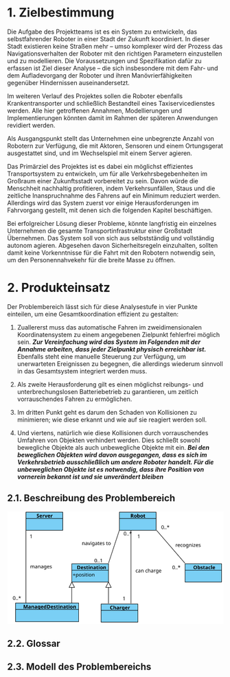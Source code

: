 # 1. Zielbestimmung
Die Aufgabe des Projektteams ist es ein System zu entwickeln, das selbstfahrender Roboter in einer Stadt der Zukunft koordiniert. In dieser Stadt existieren keine Straßen mehr – umso komplexer wird der Prozess das Navigationsverhalten der Roboter mit den richtigen Parametern einzustellen und zu modellieren. Die Voraussetzungen und Spezifikation dafür zu erfassen ist Ziel dieser Analyse – die sich insbesondere mit dem Fahr- und dem Aufladevorgang der Roboter und ihren Manövrierfähigkeiten gegenüber Hindernissen auseinandersetzt.

Im weiteren Verlauf des Projektes sollen die Roboter ebenfalls Krankentransporter und schließlich Bestandteil eines Taxiservicedienstes werden. Alle hier getroffenen Annahmen, Modellierungen und Implementierungen könnten damit im Rahmen der späteren Anwendungen revidiert werden.

Als Ausgangspunkt stellt das Unternehmen eine unbegrenzte Anzahl von Robotern zur Verfügung, die mit Aktoren, Sensoren und einem Ortungsgerat ausgestattet sind, und im Wechselspiel mit einem Server agieren.

Das Primärziel des Projektes ist es dabei ein möglichst effizientes Transportsystem zu entwickeln, um für alle Verkehrsbegebenheiten im Großraum einer Zukunftsstadt vorbereitet zu sein. Davon würde die Menschheit nachhaltig profitieren, indem Verkehrsunfällen, Staus und die zeitliche Inanspruchnahme des Fahrens auf ein Minimum reduziert werden. Allerdings wird das System zuerst vor einige Herausforderungen im Fahrvorgang gestellt, mit denen sich die folgenden Kapitel beschäftigen.

 Bei erfolgreicher Lösung dieser Probleme, könnte langfristig ein einzelnes Unternehmen die gesamte Transportinfrastruktur einer Großstadt Übernehmen.  Das System soll von sich aus selbstständig und vollständig autonom agieren. Abgesehen davon Sicherheitsregeln einzuhalten, sollten damit keine Vorkenntnisse für die Fahrt mit den Robotern notwendig sein, um den Personennahvekehr für die breite Masse zu öffnen.
# 2. Produkteinsatz
Der Problembereich lässt sich für diese Analysestufe in vier Punkte einteilen, um eine Gesamtkoordination effizient zu gestalten:
1. Zuallererst muss das automatische Fahren im zweidimensionalen Koordinatensystem zu einem angegebenen Zielpunkt fehlerfrei möglich sein. ***Zur Vereinfachung wird das System im Folgenden mit der Annahme arbeiten, dass jeder Zielpunkt physisch erreichbar ist.*** Ebenfalls steht eine manuelle Steuerung zur Verfügung, um unerwarteten Ereignissen zu begegnen, die allerdings wiederum sinnvoll in das Gesamtsystem integriert werden muss.

2. Als zweite Herausforderung gilt es einen möglichst reibungs- und unterbrechungslosen Batteriebetrieb zu garantieren, um zeitlich vorrauschendes Fahren zu ermöglichen.

3. Im dritten Punkt geht es darum den Schaden von Kollisionen zu minimieren; wie diese erkannt und wie auf sie reagiert werden soll.

4. Und viertens, natürlich wie diese Kollisionen durch vorrauschendes Umfahren von Objekten verhindert werden. Dies schließt sowohl bewegliche Objekte als auch unbewegliche Objekte mit ein.
***Bei den beweglichen Objekten wird davon ausgegangen, dass es sich im Verkehrsbetrieb ausschließlich um andere Roboter handelt. Für die unbeweglichen Objekte ist es notwendig, dass ihre Position von vornerein bekannt ist und sie unverändert bleiben***
## 2.1. Beschreibung des Problembereich
![Modell des Problembereichs](/images/Problembereich.svg)
## 2.2. Glossar
## 2.3. Modell des Problembereichs
